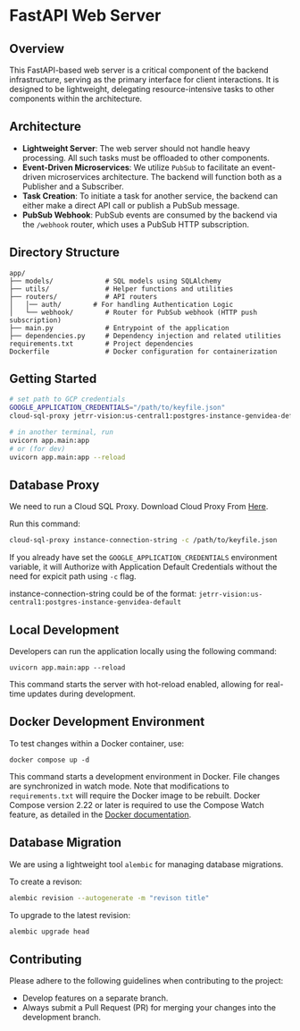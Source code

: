 # FastAPI Web Server

## Overview
This FastAPI-based web server is a critical component of the backend infrastructure, serving as the primary interface for client interactions. It is designed to be lightweight, delegating resource-intensive tasks to other components within the architecture.

## Architecture
- **Lightweight Server**: The web server should not handle heavy processing. All such tasks must be offloaded to other components.
- **Event-Driven Microservices**: We utilize `PubSub` to facilitate an event-driven microservices architecture. The backend will function both as a Publisher and a Subscriber.
- **Task Creation**: To initiate a task for another service, the backend can either make a direct API call or publish a PubSub message.
- **PubSub Webhook**: PubSub events are consumed by the backend via the `/webhook` router, which uses a PubSub HTTP subscription.

## Directory Structure
```
app/
├── models/             # SQL models using SQLAlchemy
├── utils/              # Helper functions and utilities
├── routers/            # API routers
│   │── auth/        # For handling Authentication Logic
│   └── webhook/        # Router for PubSub webhook (HTTP push subscription)
├── main.py             # Entrypoint of the application
├── dependencies.py     # Dependency injection and related utilities
requirements.txt        # Project dependencies
Dockerfile              # Docker configuration for containerization
```

## Getting Started

```bash
# set path to GCP credentials
GOOGLE_APPLICATION_CREDENTIALS="/path/to/keyfile.json"
cloud-sql-proxy jetrr-vision:us-central1:postgres-instance-genvidea-default

# in another terminal, run
uvicorn app.main:app 
# or (for dev)
uvicorn app.main:app --reload
```

## Database Proxy

We need to run a Cloud SQL Proxy. Download Cloud Proxy From [Here](https://cloud.google.com/sql/docs/mysql/connect-auth-proxy#install).

Run this command:

```bash
cloud-sql-proxy instance-connection-string -c /path/to/keyfile.json
```

If you already have set the `GOOGLE_APPLICATION_CREDENTIALS` environment variable, it will Authorize with Application Default Credentials without the need for expicit path using `-c` flag.

instance-connection-string could be of the format: `jetrr-vision:us-central1:postgres-instance-genvidea-default`

## Local Development
Developers can run the application locally using the following command:
```
uvicorn app.main:app --reload
```
This command starts the server with hot-reload enabled, allowing for real-time updates during development.

## Docker Development Environment
To test changes within a Docker container, use:
```
docker compose up -d
```
This command starts a development environment in Docker. File changes are synchronized in watch mode. Note that modifications to `requirements.txt` will require the Docker image to be rebuilt. Docker Compose version 2.22 or later is required to use the Compose Watch feature, as detailed in the [Docker documentation](https://docs.docker.com/compose/file-watch/).

## Database Migration

We are using a lightweight tool `alembic` for managing database migrations.

To create a revison:

```bash
alembic revision --autogenerate -m "revison title" 
```

To upgrade to the latest revision:

```bash
alembic upgrade head
```

## Contributing
Please adhere to the following guidelines when contributing to the project:
- Develop features on a separate branch.
- Always submit a Pull Request (PR) for merging your changes into the development branch.